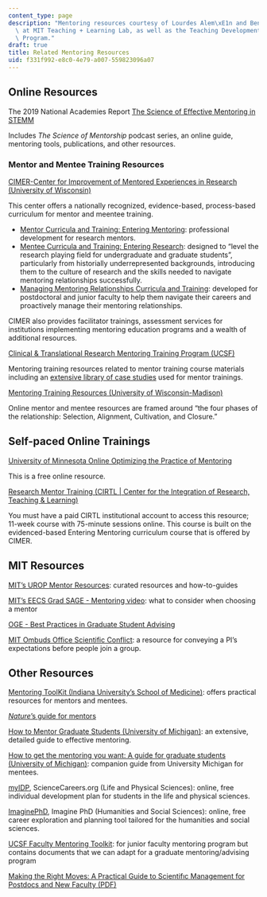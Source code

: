 ```yaml
---
content_type: page
description: "Mentoring resources courtesy of Lourdes Alem\xE1n and Benjamin Hansberry\
  \ at MIT Teaching + Learning Lab, as well as the Teaching Development Fellowship\
  \ Program."
draft: true
title: Related Mentoring Resources
uid: f331f992-e8c0-4e79-a007-559823096a07
---
```

## Online Resources

The 2019 National Academies Report [The Science of Effective Mentoring in STEMM](https://www.nationalacademies.org/our-work/the-science-of-effective-mentoring-in-stemm)

Includes *The Science of Mentorship* podcast series, an online guide, mentoring tools, publications, and other resources.

### Mentor and Mentee Training Resources

[CIMER-Center for Improvement of Mentored Experiences in Research (University of Wisconsin)](https://cimerproject.org/)

This center offers a nationally recognized, evidence-based, process-based curriculum for mentor and meentee training.

- [Mentor Curricula and Training: Entering Mentoring](https://cimerproject.org/entering-mentoring/): professional development for research mentors.
- [Mentee Curricula and Training: Entering Research](https://cimerproject.org/entering-research/): designed to “level the research playing field for undergraduate and graduate students”, particularly from historially underrepresented backgrounds, introducing them to the culture of research and the skills needed to navigate mentoring relationships successfully. 
- [Managing Mentoring Relationships Curricula and Training](https://cimerproject.org/mentoring-up/): developed for postdoctoral and junior faculty to help them navigate their careers and proactively manage their mentoring relationships.

CIMER also provides facilitator trainings, assessment services for institutions implementing mentoring education programs and a wealth of additional resources. 

[Clinical & Translational Research Mentoring Training Program (UCSF)](http://accelerate.ucsf.edu/training/mtp)

Mentoring training resources related to mentor training course materials including an [extensive library of case studies](http://accelerate.ucsf.edu/training/mdp-cases) used for mentor trainings.

[Mentoring Training Resources (University of Wisconsin-Madison)](https://ictr.wisc.edu/mentoring/)

Online mentor and mentee resources are framed around “the four phases of the relationship: Selection, Alignment, Cultivation, and Closure.”

## Self-paced Online Trainings

[University of Minnesota Online Optimizing the Practice of Mentoring](https://www.ctsi.umn.edu/education-and-training/mentoring/mentor-training) 

This is a free online resource.

[Research Mentor Training (CIRTL | Center for the Integration of Research, Teaching & Learning)](https://www.cirtl.net/courses/261)

You must have a paid CIRTL institutional account to access this resource; 11-week course with 75-minute sessions online. This course is built on the evidenced-based Entering Mentoring curriculum course that is offered by CIMER.

## MIT Resources

[MIT’s UROP Mentor Resources](https://urop.mit.edu/mentors/resources/): curated resources and how-to-guides

[MIT’s EECS Grad SAGE - Mentoring video](https://www.youtube.com/watch?v=x7O0AwKRJNg): what to consider when choosing a mentor

[OGE - Best Practices in Graduate Student Advising](https://oge.mit.edu/wp-content/uploads/2022/07/Best-Practices-B.pdf)

[MIT Ombuds Office Scientific Conflict](https://ombudsman.nih.gov/scientific_conflicts): a resource for conveying a PI’s expectations before people join a group.

## Other Resources

[Mentoring ToolKit (Indiana University’s School of Medicine)](https://faculty.medicine.iu.edu/let-us-help/mentoring/mentoring-toolkit/): offers practical resources for mentors and mentees.

[*Nature*’s guide for mentors](https://www.nature.com/articles/447791a?foxtrotcallback=true)

[How to Mentor Graduate Students (University of Michigan)](https://rackham.umich.edu/wp-content/uploads/2018/11/Fmentoring.pdf): an extensive, detailed guide to effective mentoring.

[How to get the mentoring you want: A guide for graduate students (University of Michigan)](https://rackham.umich.edu/wp-content/uploads/2018/11/mentoring.pdf): companion guide from University Michigan for mentees.

[myIDP](http://myidp.sciencecareers.org/), ScienceCareers.org (Life and Physical Sciences): online, free individual development plan for students in the life and physical sciences.

[ImaginePhD](https://www.imaginephd.com/), Imagine PhD (Humanities and Social Sciences): online, free career exploration and planning tool tailored for the humanities and social sciences.

[UCSF Faculty Mentoring Toolkit](https://facultyacademicaffairs.ucsf.edu/faculty-life/mentoring): for junior faculty mentoring program but contains documents that we can adapt for a graduate mentoring/advising program

[Making the Right Moves: A Practical Guide to Scientifıc Management for Postdocs and New Faculty (PDF)](https://www.hhmi.org/sites/default/files/Educational%20Materials/Lab%20Management/Making%20the%20Right%20Moves/moves2.pdf)